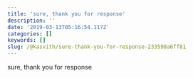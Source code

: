 ```yaml
---
title: 'sure, thank you for response'
description: ''
date: '2019-03-13T05:16:54.117Z'
categories: []
keywords: []
slug: /@kasvith/sure-thank-you-for-response-233598a6ff81
---
```


sure, thank you for response
